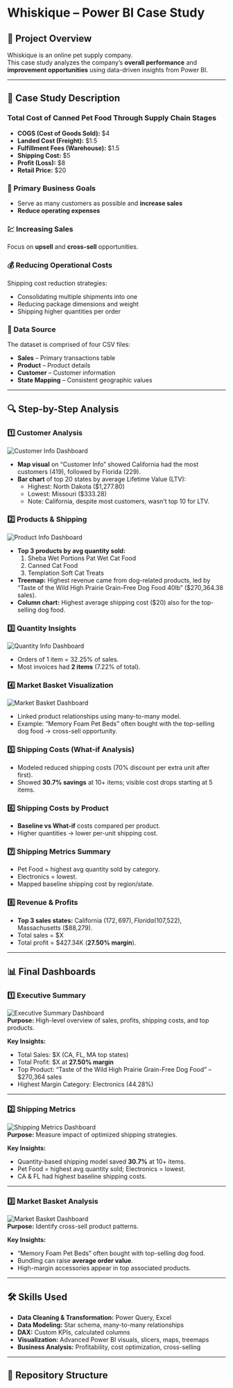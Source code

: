 # Whiskique – Power BI Case Study

## 📌 Project Overview
Whiskique is an online pet supply company.  
This case study analyzes the company’s **overall performance** and **improvement opportunities** using data-driven insights from Power BI.

---

## 🐾 Case Study Description

### Total Cost of Canned Pet Food Through Supply Chain Stages
- **COGS (Cost of Goods Sold):** $4  
- **Landed Cost (Freight):** $1.5  
- **Fulfillment Fees (Warehouse):** $1.5  
- **Shipping Cost:** $5  
- **Profit (Loss):** $8  
- **Retail Price:** $20

### 🎯 Primary Business Goals
- Serve as many customers as possible and **increase sales**
- **Reduce operating expenses**

### 💹 Increasing Sales
Focus on **upsell** and **cross-sell** opportunities.

### 💰 Reducing Operational Costs
Shipping cost reduction strategies:
- Consolidating multiple shipments into one
- Reducing package dimensions and weight
- Shipping higher quantities per order

### 📂 Data Source
The dataset is comprised of four CSV files:
- **Sales** – Primary transactions table
- **Product** – Product details
- **Customer** – Customer information
- **State Mapping** – Consistent geographic values

---

## 🔍 Step-by-Step Analysis

### 1️⃣ Customer Analysis
![Customer Info Dashboard](screenshots/Visualization_Steps/Customer_Info_Dashboard.PNG)  
- **Map visual** on “Customer Info” showed California had the most customers (419), followed by Florida (229).  
- **Bar chart** of top 20 states by average Lifetime Value (LTV):  
  - Highest: North Dakota ($1,277.80)  
  - Lowest: Missouri ($333.28)  
  - Note: California, despite most customers, wasn’t top 10 for LTV.

### 2️⃣ Products & Shipping
![Product Info Dashboard](screenshots/Visualization_Steps/Product_Info_Dashboard.PNG) 
- **Top 3 products by avg quantity sold:**  
  1. Sheba Wet Portions Pat Wet Cat Food  
  2. Canned Cat Food  
  3. Templation Soft Cat Treats  
- **Treemap:** Highest revenue came from dog-related products, led by “Taste of the Wild High Prairie Grain-Free Dog Food 40lb” ($270,364.38 sales).  
- **Column chart:** Highest average shipping cost ($20) also for the top-selling dog food.

### 3️⃣ Quantity Insights
![Quantity Info Dashboard](screenshots/Visualization_Steps/Quantity_Info_Dashboard.PNG) 
- Orders of 1 item = 32.25% of sales.  
- Most invoices had **2 items** (7.22% of total).

### 4️⃣ Market Basket Visualization
![Market Basket Dashboard](screenshots/Visualization_Steps/Market_Basket_Zoomed_In.PNG) 
- Linked product relationships using many-to-many model.  
- Example: “Memory Foam Pet Beds” often bought with the top-selling dog food → cross-sell opportunity.

### 5️⃣ Shipping Costs (What-if Analysis)
- Modeled reduced shipping costs (70% discount per extra unit after first).  
- Showed **30.7% savings** at 10+ items; visible cost drops starting at 5 items.

### 6️⃣ Shipping Costs by Product
- **Baseline vs What-if** costs compared per product.  
- Higher quantities → lower per-unit shipping cost.

### 7️⃣ Shipping Metrics Summary
- Pet Food = highest avg quantity sold by category.  
- Electronics = lowest.  
- Mapped baseline shipping cost by region/state.

### 8️⃣ Revenue & Profits
- **Top 3 sales states:** California ($172,697), Florida ($107,522), Massachusetts ($88,279).  
- Total sales = $X  
- Total profit = $427.34K (**27.50% margin**).

---

## 📊 Final Dashboards

### 1️⃣ Executive Summary
![Executive Summary Dashboard](images/executive_summary.png)  
**Purpose:** High-level overview of sales, profits, shipping costs, and top products.

**Key Insights:**
- Total Sales: $X (CA, FL, MA top states)
- Total Profit: $X at **27.50% margin**
- Top Product: “Taste of the Wild High Prairie Grain-Free Dog Food” – $270,364 sales
- Highest Margin Category: Electronics (44.28%)

---

### 2️⃣ Shipping Metrics
![Shipping Metrics Dashboard](images/shipping_metrics.png)  
**Purpose:** Measure impact of optimized shipping strategies.

**Key Insights:**
- Quantity-based shipping model saved **30.7%** at 10+ items.
- Pet Food = highest avg quantity sold; Electronics = lowest.
- CA & FL had highest baseline shipping costs.

---

### 3️⃣ Market Basket Analysis
![Market Basket Dashboard](images/market_basket.png)  
**Purpose:** Identify cross-sell product patterns.

**Key Insights:**
- “Memory Foam Pet Beds” often bought with top-selling dog food.
- Bundling can raise **average order value**.
- High-margin accessories appear in top associated products.

---

## 🛠 Skills Used
- **Data Cleaning & Transformation:** Power Query, Excel
- **Data Modeling:** Star schema, many-to-many relationships
- **DAX:** Custom KPIs, calculated columns
- **Visualization:** Advanced Power BI visuals, slicers, maps, treemaps
- **Business Analysis:** Profitability, cost optimization, cross-selling

---

## 📂 Repository Structure
